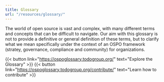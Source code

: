 ```yaml
---
title: Glossary
url: "/resources/glossary/"
---
```


The world of open source is vast and complex, with many different terms and concepts that can be difficult to navigate. Our aim with this glossary is not to provide a definitive or general definition of these terms, but to clarify what we mean specifically under the context of an OSPO framework (stratey, governance, compliance and community) for organizations. 

{{< button link="https://ospoglossary.todogroup.org/" text="Explore the Glossary" >}} {{< button link="https://ospoglossary.todogroup.org/contribute/" text="Learn how to contribute" >}}
